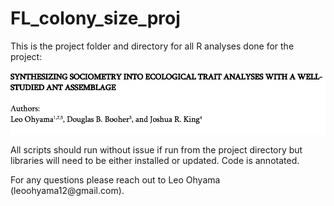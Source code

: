 # FL_colony_size_proj

This is the project folder and directory for all R analyses done for the project:

![](images/image-85604116.png)

All scripts should run without issue if run from the project directory but libraries will need to be either installed or updated. Code is annotated.

For any questions please reach out to Leo Ohyama (leoohyama12\@gmail.com).
